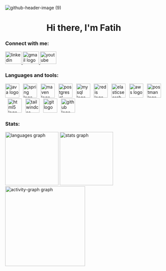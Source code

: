 ![github-header-image (9)](https://github.com/user-attachments/assets/d97ef0b4-f80e-4df3-8f93-d2206c71b2e9)



<h1 align="center">Hi there, I'm Fatih</h1>

<p align="center>
  
-🕐 Please don't worry if you can't see any commits these days, I'm probably watching tutorials for a few days. 

-🧑🏻‍💻 I’m currently working on backend development with **Spring Boot and related technologies such as Spring Security, JWT, and Redis**.

</p>

<h3 align="center"> </h3>

<h3 align="left">Connect with me:</h3>
<div align="left">
  <a href="https://www.linkedin.com/in/fatih-%C3%B6zkurt-93748321a/" target="_blank">
    <img src="https://raw.githubusercontent.com/maurodesouza/profile-readme-generator/master/src/assets/icons/social/linkedin/default.svg" width="52" height="40" alt="linkedin logo"  />
  </a>
  <a href="mailto:fatih.ozkurt21@gmail.com?subject=About%20giving%20you%20a%20position%20chance%20in%20our%20company%20%F0%9F%98%8A" target="_blank">
    <img src="https://raw.githubusercontent.com/maurodesouza/profile-readme-generator/master/src/assets/icons/social/gmail/default.svg" width="52" height="40" alt="gmail logo"  />
  </a>
  <a href="https://www.youtube.com/@fatihozkurt21" target="_blank">
    <img src="https://raw.githubusercontent.com/maurodesouza/profile-readme-generator/master/src/assets/icons/social/youtube/default.svg" width="52" height="40" alt="youtube logo"  />
  </a>
</div>

###

<h3 align="left">Languages and tools:</h3>
<div align="left" gap:15px>
  <img src="https://skillicons.dev/icons?i=java" height="45" alt="java logo" title="java"/>
  <img width="4" />
  <img src="https://skillicons.dev/icons?i=spring" height="45" alt="spring logo" title="spring boot"/>
  <img width="4" />
  <img src="https://skillicons.dev/icons?i=maven" height="45" alt="maven logo" title="maven"/>
  <img width="4" />
  <img src="https://skillicons.dev/icons?i=postgres" height="45" alt="postgresql logo" title="postgresql"/>
  <img width="4" />
  <img src="https://skillicons.dev/icons?i=mysql" height="45" alt="mysql logo" title="mysql"/>
  <img width="4" />
  <img src="https://skillicons.dev/icons?i=redis" height="45" alt="redis logo" title="redis"/>
  <img width="4" />
  <img src="https://skillicons.dev/icons?i=elasticsearch" height="45" alt="elasticsearch logo"  />
  <img width="4" />
  <img src="https://skillicons.dev/icons?i=aws" height="45" alt="aws logo" title="aws s3"/>
  <img width="4" />
  <img src="https://skillicons.dev/icons?i=postman" height="45" alt="postman logo" title="postman"/>
  <img width="4" />
  <img src="https://skillicons.dev/icons?i=html" height="45" alt="html5 logo" title="html"/>
  <img width="4" />
  <img src="https://skillicons.dev/icons?i=tailwind" height="45" alt="tailwindcss logo" title="tailwind"/>
  <img width="4" />
  <img src="https://skillicons.dev/icons?i=git" height="45" alt="git logo" title="git"/>
  <img width="4" />
  <img src="https://skillicons.dev/icons?i=github" height="45" alt="github logo" title="github"/>
</div>

###

<h3 align="left">Stats:</h3>
<div align="left">
  <img src="https://github-readme-stats.vercel.app/api/top-langs?username=fatihhozkurt&locale=en&hide_title=false&layout=compact&card_width=320&langs_count=6&theme=tokyonight&hide_border=true&order=2&custom_title=Most%20Used%20Technologies" height="171" alt="languages graph"  />
  <img src="https://github-readme-stats.vercel.app/api?username=fatihhozkurt&hide_title=false&hide_rank=false&show_icons=false&include_all_commits=true&count_private=true&disable_animations=false&theme=tokyonight&locale=en&hide_border=true&order=1&custom_title=GitHub%20Stats" height="171" alt="stats graph"  />
  <img src="https://github-readme-activity-graph.vercel.app/graph?username=fatihhozkurt&radius=6&theme=tokyo-night&area=true&order=5&custom_title=Contribution%20Graph&hide_border=true&hide_title=false" height="256" alt="activity-graph graph"  />
</div>
